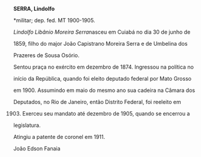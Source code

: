 **SERRA, Lindolfo**



\*militar; dep. fed. MT 1900-1905.



*Lindolfo Libânio Moreira Serra*nasceu em Cuiabá no dia 30 de junho de

1859, filho do major João Capistrano Moreira Serra e de Umbelina dos

Prazeres de Sousa Osório.



Sentou praça no exército em dezembro de 1874. Ingressou na política no

início da República, quando foi eleito deputado federal por Mato Grosso

em 1900. Assumindo em maio do mesmo ano sua cadeira na Câmara dos

Deputados, no Rio de Janeiro, então Distrito Federal, foi reeleito em

1903. Exerceu seu mandato até dezembro de 1905, quando se encerrou a

legislatura.



Atingiu a patente de coronel em 1911.



João Edson Fanaia



